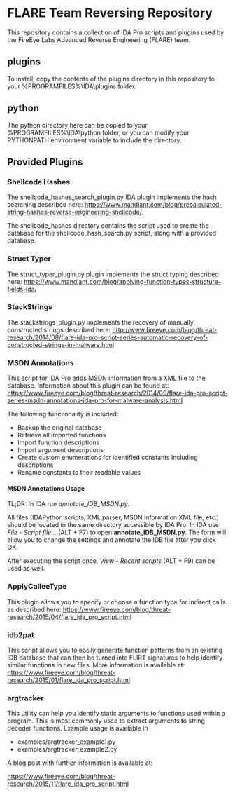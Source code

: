 # FLARE Team Reversing Repository #
This repository contains a collection of IDA Pro scripts and plugins used by the FireEye Labs Advanced Reverse Engineering (FLARE) team.

## plugins ##

To install, copy the contents of the plugins directory in this repository to your %PROGRAMFILES%\IDA\plugins folder. 

## python ##
The python directory here can be copied to your %PROGRAMFILES%\IDA\python folder, or you can modify your PYTHONPATH environment variable to include the directory.

## Provided Plugins ##

### Shellcode Hashes  ###
The shellcode_hashes_search_plugin.py IDA plugin implements the hash searching described here: https://www.mandiant.com/blog/precalculated-string-hashes-reverse-engineering-shellcode/.

The shellcode_hashes directory contains the script used to create the database for the shellcode_hash_search.py script, along with a provided database.

### Struct Typer ###
The struct_typer_plugin.py plugin implements the struct typing described here: https://www.mandiant.com/blog/applying-function-types-structure-fields-ida/


### StackStrings ###
The stackstrings_plugin.py implements the recovery of manually constructed strings described here: http://www.fireeye.com/blog/threat-research/2014/08/flare-ida-pro-script-series-automatic-recovery-of-constructed-strings-in-malware.html

### MSDN Annotations ###
This script for IDA Pro adds MSDN information from a XML file to the database. Information about this plugin can be found at: https://www.fireeye.com/blog/threat-research/2014/09/flare-ida-pro-script-series-msdn-annotations-ida-pro-for-malware-analysis.html

The following functionality is included:

  - Backup the original database
  - Retrieve all imported functions
  - Import function descriptions
  - Import argument descriptions
  - Create custom enumerations for identified constants including descriptions
  - Rename constants to their readable values

#### MSDN Annotations Usage ####

TL;DR: In IDA run *annotate_IDB_MSDN.py*.

All files (IDAPython scripts, XML parser, MSDN information XML file, etc.) 
should be located in the same directory accessible by IDA Pro.
In IDA use *File - Script file...* (ALT + F7) to open **annotate_IDB_MSDN.py**.
The form will allow you to change the settings and annotate the IDB file after
you click OK.

After executing the script once, *View - Recent scripts* (ALT + F9) can be used
as well.

### ApplyCalleeType ###
This plugin allows you to specify or choose a function type for indirect calls as described here: https://www.fireeye.com/blog/threat-research/2015/04/flare_ida_pro_script.html


### idb2pat ###
This script allows you to easily generate function patterns from an existing IDB database that can then be turned into FLIRT signatures to help identify similar functions in new files. More information is available at:
https://www.fireeye.com/blog/threat-research/2015/01/flare_ida_pro_script.html


### argtracker ###
This utility can help you identify static arguments to functions used within a program. This is most commonly used to extract arguments to string decoder functions. Example usage is available in 

* examples/argtracker_example1.py
* examples/argtracker_example2.py

A blog post with further information is available at:

https://www.fireeye.com/blog/threat-research/2015/11/flare_ida_pro_script.html
